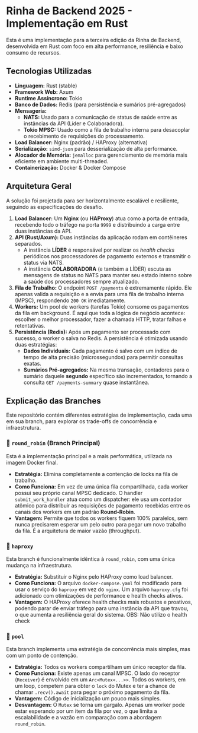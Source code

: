 # Rinha de Backend 2025 - Implementação em Rust

Esta é uma implementação para a terceira edição da Rinha de Backend, desenvolvida em Rust com foco em alta performance, resiliência e baixo consumo de recursos.

## Tecnologias Utilizadas

* **Linguagem:** Rust (stable)
* **Framework Web:** Axum
* **Runtime Assíncrono:** Tokio
* **Banco de Dados:** Redis (para persistência e sumários pré-agregados)
* **Mensageria:**
    * **NATS:** Usado para a comunicação de status de saúde entre as instâncias da API (Líder e Colaboradora).
    * **Tokio MPSC:** Usado como a fila de trabalho interna para desacoplar o recebimento de requisições do processamento.
* **Load Balancer:** Nginx (padrão) / HAProxy (alternativa)
* **Serialização:** `simd-json` para desserialização de alta performance.
* **Alocador de Memória:** `jemalloc` para gerenciamento de memória mais eficiente em ambiente multi-threaded.
* **Containerização:** Docker & Docker Compose

## Arquitetura Geral

A solução foi projetada para ser horizontalmente escalável e resiliente, seguindo as especificações do desafio.

1.  **Load Balancer:** Um **Nginx** (ou **HAProxy**) atua como a porta de entrada, recebendo todo o tráfego na porta `9999` e distribuindo a carga entre duas instâncias da API.
2.  **API (Rust/Axum):** Duas instâncias da aplicação rodam em contêineres separados.
    * A instância **LÍDER** é responsável por realizar os *health checks* periódicos nos processadores de pagamento externos e transmitir o status via NATS.
    * A instância **COLABORADORA** (e também a LÍDER) escuta as mensagens de status no NATS para manter seu estado interno sobre a saúde dos processadores sempre atualizado.
3.  **Fila de Trabalho:** O endpoint `POST /payments` é extremamente rápido. Ele apenas valida a requisição e a envia para uma fila de trabalho interna (MPSC), respondendo `200 OK` imediatamente.
4.  **Workers:** Um pool de workers (tarefas Tokio) consome os pagamentos da fila em background. É aqui que toda a lógica de negócio acontece: escolher o melhor processador, fazer a chamada HTTP, tratar falhas e retentativas.
5.  **Persistência (Redis):** Após um pagamento ser processado com sucesso, o worker o salva no Redis. A persistência é otimizada usando duas estratégias:
    * **Dados Individuais:** Cada pagamento é salvo com um índice de tempo de alta precisão (microssegundos) para permitir consultas exatas.
    * **Sumários Pré-agregados:** Na mesma transação, contadores para o sumário daquele **segundo** específico são incrementados, tornando a consulta `GET /payments-summary` quase instantânea.

## Explicação das Branches

Este repositório contém diferentes estratégias de implementação, cada uma em sua branch, para explorar os trade-offs de concorrência e infraestrutura.

### 🌳 `round_robin` (Branch Principal)
Esta é a implementação principal e a mais performática, utilizada na imagem Docker final.

* **Estratégia:** Elimina completamente a contenção de locks na fila de trabalho.
* **Como Funciona:** Em vez de uma única fila compartilhada, cada worker possui seu próprio canal MPSC dedicado. O handler `submit_work_handler` atua como um dispatcher: ele usa um contador atômico para distribuir as requisições de pagamento recebidas entre os canais dos workers em um padrão **Round-Robin**.
* **Vantagem:** Permite que todos os workers fiquem 100% paralelos, sem nunca precisarem esperar um pelo outro para pegar um novo trabalho da fila. É a arquitetura de maior vazão (throughput).

### 🌳 `haproxy`
Esta branch é funcionalmente idêntica à `round_robin`, com uma única mudança na infraestrutura.

* **Estratégia:** Substituir o Nginx pelo HAProxy como load balancer.
* **Como Funciona:** O arquivo `docker-compose.yaml` foi modificado para usar o serviço do `haproxy` em vez do `nginx`. Um arquivo `haproxy.cfg` foi adicionado com otimizações de performance e health checks ativos.
* **Vantagem:** O HAProxy oferece health checks mais robustos e proativos, podendo parar de enviar tráfego para uma instância da API que travou, o que aumenta a resiliência geral do sistema. OBS: Não utilizo o health check

### 🌳 `pool`
Esta branch implementa uma estratégia de concorrência mais simples, mas com um ponto de contenção.

* **Estratégia:** Todos os workers compartilham um único receptor da fila.
* **Como Funciona:** Existe apenas um canal MPSC. O lado do receptor (`Receiver`) é envolvido em um `Arc<Mutex<...>>`. Todos os workers, em um loop, competem para obter o `lock` do Mutex e ter a chance de chamar `.recv().await` para pegar o próximo pagamento da fila.
* **Vantagem:** Código de inicialização um pouco mais simples.
* **Desvantagem:** O `Mutex` se torna um gargalo. Apenas um worker pode estar esperando por um item da fila por vez, o que limita a escalabilidade e a vazão em comparação com a abordagem `round_robin`.